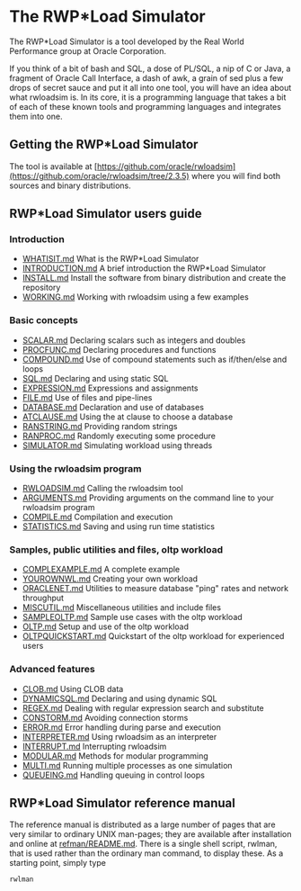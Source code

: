 # The RWP\*Load Simulator

The RWP*Load Simulator is a tool developed by the
Real World Performance group at Oracle Corporation.

If you think of a bit of bash and SQL, a dose of PL/SQL,
a nip of C or Java, a fragment of Oracle Call Interface,
a dash of awk, a grain of sed plus a few drops of secret sauce
and put it all into one tool, you will have an idea about what rwloadsim is.
In its core, it is a programming language that takes a bit
of each of these known tools and programming languages
and integrates them into one.

## Getting the RWP\*Load Simulator

The tool is available at [https://github.com/oracle/rwloadsim](https://github.com/oracle/rwloadsim/tree/2.3.5) where
you will find both sources and binary distributions.

## RWP\*Load Simulator users guide

### Introduction

* [WHATISIT.md](WHATISIT.md) What is the RWP*Load Simulator
* [INTRODUCTION.md](INTRODUCTION.md) A brief introduction the RWP*Load Simulator
* [INSTALL.md](INSTALL.md) Install the software from binary distribution and create the repository
* [WORKING.md](WORKING.md) Working with rwloadsim using a few examples

### Basic concepts

* [SCALAR.md](SCALAR.md) Declaring scalars such as integers and doubles
* [PROCFUNC.md](PROCFUNC.md) Declaring procedures and functions
* [COMPOUND.md](COMPOUND.md) Use of compound statements such as if/then/else and loops
* [SQL.md](SQL.md) Declaring and using static SQL
* [EXPRESSION.md](EXPRESSION.md) Expressions and assignments
* [FILE.md](FILE.md) Use of files and pipe-lines
* [DATABASE.md](DATABASE.md) Declaration and use of databases
* [ATCLAUSE.md](ATCLAUSE.md) Using the at clause to choose a database
* [RANSTRING.md](RANSTRING.md) Providing random strings
* [RANPROC.md](RANPROC.md) Randomly executing some procedure
* [SIMULATOR.md](SIMULATOR.md) Simulating workload using threads

### Using the rwloadsim program

* [RWLOADSIM.md](RWLOADSIM.md) Calling the rwloadsim tool
* [ARGUMENTS.md](ARGUMENTS.md) Providing arguments on the command line to your rwloadsim program
* [COMPILE.md](COMPILE.md) Compilation and execution
* [STATISTICS.md](STATISTICS.md) Saving and using run time statistics

### Samples, public utilities and files, oltp workload

* [COMPLEXAMPLE.md](COMPLEXAMPLE.md) A complete example
* [YOUROWNWL.md](YOUROWNWL.md) Creating your own workload
* [ORACLENET.md](ORACLENET.md) Utilities to measure database "ping" rates and network throughput
* [MISCUTIL.md](MISCUTIL.md) Miscellaneous utilities and include files
* [SAMPLEOLTP.md](SAMPLEOLTP.md) Sample use cases with the oltp workload
* [OLTP.md](OLTP.md) Setup and use of the oltp workload
* [OLTPQUICKSTART.md](OLTPQUICKSTART.md) Quickstart of the oltp workload for experienced users

### Advanced features

* [CLOB.md](CLOB.md) Using CLOB data
* [DYNAMICSQL.md](DYNAMICSQL.md) Declaring and using dynamic SQL
* [REGEX.md](REGEX.md) Dealing with regular expression search and substitute
* [CONSTORM.md](CONSTORM.md) Avoiding connection storms
* [ERROR.md](ERROR.md) Error handling during parse and execution
* [INTERPRETER.md](INTERPRETER.md) Using rwloadsim as an interpreter
* [INTERRUPT.md](INTERRUPT.md) Interrupting rwloadsim
* [MODULAR.md](MODULAR.md) Methods for modular programming
* [MULTI.md](MULTI.md) Running multiple processes as one simulation
* [QUEUEING.md](QUEUEING.md) Handling queuing in control loops

## RWP\*Load Simulator reference manual

The reference manual is distributed as a large number of pages that are very similar
to ordinary UNIX man-pages; they are available after installation
and online at [refman/README.md](refman/README.md).
There is a single shell script, rwlman, that is used rather than the ordinary man
command, to display these.
As a starting point, simply type
```
rwlman
```
